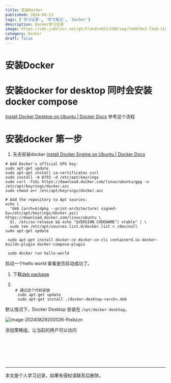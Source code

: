 ```yaml
---
title: 安装Docker
published: 2024-09-13
tags: ['学习记录', '学习笔记', 'Docker']
description: Docker学习记录
image: https://cdn.jsdelivr.net/gh/Flandre923/CDN/img/7e68f8e3-71e8-11ef-b29b-ba1ea485754b.jpg
category: Docker
draft: false
---
```



# 安装Docker

# 安装docker for desktop 同时会安装 docker compose

[Install Docker Desktop on Ubuntu | Docker Docs](https://docs.docker.com/desktop/install/ubuntu/) 参考这个流程

# 安装docker 第一步

1. 先去安装docker [Install Docker Engine on Ubuntu | Docker Docs](https://docs.docker.com/engine/install/ubuntu/#install-using-the-repository)

```gdscript
# Add Docker's official GPG key:
sudo apt-get update
sudo apt-get install ca-certificates curl
sudo install -m 0755 -d /etc/apt/keyrings
sudo curl -fsSL https://download.docker.com/linux/ubuntu/gpg -o /etc/apt/keyrings/docker.asc
sudo chmod a+r /etc/apt/keyrings/docker.asc

# Add the repository to Apt sources:
echo \
  "deb [arch=$(dpkg --print-architecture) signed-by=/etc/apt/keyrings/docker.asc] https://download.docker.com/linux/ubuntu \
  $(. /etc/os-release && echo "$VERSION_CODENAME") stable" | \
  sudo tee /etc/apt/sources.list.d/docker.list > /dev/null
sudo apt-get update

```

```console
 sudo apt-get install docker-ce docker-ce-cli containerd.io docker-buildx-plugin docker-compose-plugin
```

```console
 sudo docker run hello-world
```

启动一个hello world 查看是否启动成功了。

1. 下载[deb package](https://desktop.docker.com/linux/main/amd64/docker-desktop-amd64.deb?utm_source=docker&utm_medium=webreferral&utm_campaign=docs-driven-download-linux-amd64&_gl=1*vny7yg*_gcl_au*NzYzMDQ4NDQ3LjE3MjQ5MzAyODI.*_ga*MTM3MjA2NjIwLjE3MTY3MzM4NDE.*_ga_XJWPQMJYHQ*MTcyNDkyOTk5OS4zLjEuMTcyNDkzMjI3OC41MS4wLjA)

3. ```gdscript

    # 通过这个代码安装
     sudo apt-get update
     sudo apt-get install ./docker-desktop-<arch>.deb
    ```

默认情况下，Docker Desktop 安装在 `/opt/docker-desktop`​ 。 

​![image-20240829200026-fhsbzzn](https://cdn.jsdelivr.net/gh/Flandre923/CDN/img/7fba4c38-71e8-11ef-aa86-ba1ea485754b.png)​

添加策略组，让当前的用户可以访问

‍

‍

‍

---
本文是个人学习记录，如果有侵权请联系后删除。
